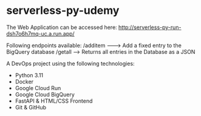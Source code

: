 # serverless-py-udemy
The Web Application can be accessed here:
http://serverless-py-run-dsh7o6h7mq-uc.a.run.app/

Following endpoints available:
/additem  ---> Add a fixed entry to the BigQuery database
/getall --> Returns all entries in the Database as a JSON

A DevOps project using the following technologies:

* Python 3.11
* Docker
* Google Cloud Run
* Google Cloud BigQuery
* FastAPI & HTML/CSS Frontend
* Git & GitHub


